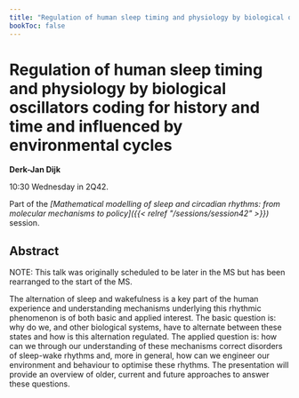 ```yaml
---
title: "Regulation of human sleep timing and physiology by biological oscillators coding for history and time and influenced by environmental cycles"
bookToc: false
---
```


# Regulation of human sleep timing and physiology by biological oscillators coding for history and time and influenced by environmental cycles

**Derk-Jan Dijk**

10:30 Wednesday in 2Q42.

Part of the *[Mathematical modelling of sleep and circadian rhythms: from molecular mechanisms to policy]({{< relref "/sessions/session42" >}})* session.

## Abstract

NOTE: This talk was originally scheduled to be later in the MS but has been rearranged to the start of the MS.

The alternation of sleep and wakefulness is a key part of the human experience and understanding mechanisms underlying this rhythmic phenomenon is of both basic and applied interest. The basic question is: why do we, and other biological systems, have to alternate between these states and how is this alternation regulated. The applied question is: how can we through our understanding of these mechanisms correct disorders of sleep-wake rhythms and, more in general, how can we engineer our environment and behaviour to optimise these rhythms. The presentation will provide an overview of older, current and future approaches to answer these questions.


